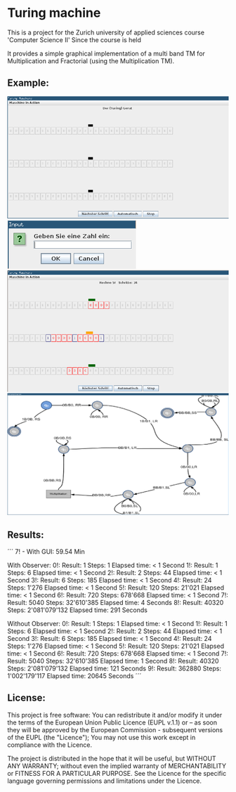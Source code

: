Turing machine
==========================

This is a project for the Zurich university of applied sciences course 'Computer Science II'
Since the course is held 

It provides a simple graphical implementation of a multi band TM for Multiplication and Fractorial (using the Multiplication TM).

Example:
-------------

![alt text]( https://raw.githubusercontent.com/mxmo0rhuhn/Turing-machine/master/doc/overview.png "Overview")
![alt text]( https://raw.githubusercontent.com/mxmo0rhuhn/Turing-machine/master/doc/input_fractorial.png "Fractorial input")
![alt text]( https://raw.githubusercontent.com/mxmo0rhuhn/Turing-machine/master/doc/computation.png "Configuration while a  computation")
![alt text]( https://raw.githubusercontent.com/mxmo0rhuhn/Turing-machine/master/doc/running_fractorial.png "Running computation")

Results:
------------

´´´
7! - With GUI: 59.54 Min

With Observer:
0!: Result: 1       Steps: 1             Elapsed time:   < 1 Second
1!: Result: 1       Steps: 6             Elapsed time:   < 1 Second
2!: Result: 2       Steps: 44            Elapsed time:   < 1 Second
3!: Result: 6       Steps: 185           Elapsed time:   < 1 Second
4!: Result: 24      Steps: 1'276         Elapsed time:   < 1 Second
5!: Result: 120     Steps: 21'021        Elapsed time:   < 1 Second
6!: Result: 720     Steps: 678'668       Elapsed time:   < 1 Second
7!: Result: 5040    Steps: 32'610'385    Elapsed time:     4 Seconds
8!: Result: 40320   Steps: 2'081'079'132 Elapsed time:   291 Seconds

Without Observer:
0!: Result: 1       Steps: 1             Elapsed time:   < 1 Second
1!: Result: 1       Steps: 6             Elapsed time:   < 1 Second
2!: Result: 2       Steps: 44            Elapsed time:   < 1 Second
3!: Result: 6       Steps: 185           Elapsed time:   < 1 Second
4!: Result: 24      Steps: 1'276         Elapsed time:   < 1 Second
5!: Result: 120     Steps: 21'021        Elapsed time:   < 1 Second
6!: Result: 720     Steps: 678'668       Elapsed time:   < 1 Second
7!: Result: 5040    Steps: 32'610'385    Elapsed time:     1 Second
8!: Result: 40320   Steps: 2'081'079'132 Elapsed time:   121 Seconds
9!: Result: 362880  Steps: 1'002'179'117 Elapsed time: 20645 Seconds
´´´

License:
-------------

This project is free software: You can redistribute it and/or modify it under the terms of the European Union Public Licence (EUPL v.1.1) or – as soon they will be approved by the European Commission - subsequent versions of the EUPL (the "Licence"); You may not use this work except in compliance with the Licence.

The project is distributed in the hope that it will be useful, but WITHOUT ANY WARRANTY; without even the implied warranty of MERCHANTABILITY or FITNESS FOR A PARTICULAR PURPOSE. 
See the Licence for the specific language governing permissions and limitations under the Licence.
